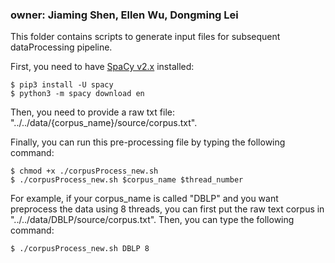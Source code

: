 ### owner: Jiaming Shen, Ellen Wu, Dongming Lei

This folder contains scripts to generate input files for subsequent dataProcessing pipeline.

First, you need to have [SpaCy v2.x](https://spacy.io/usage/) installed:

```
$ pip3 install -U spacy
$ python3 -m spacy download en
```

Then, you need to provide a raw txt file: "../../data/{corpus_name}/source/corpus.txt".

Finally, you can run this pre-processing file by typing the following command:

```
$ chmod +x ./corpusProcess_new.sh
$ ./corpusProcess_new.sh $corpus_name $thread_number
```

For example, if your corpus_name is called "DBLP" and you want preprocess the data using 8 threads, you can first
put the raw text corpus in "../../data/DBLP/source/corpus.txt". Then, you can type the following command:

```
$ ./corpusProcess_new.sh DBLP 8
```






